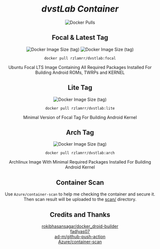 <div align="center">
<h1><i>dvstLab Container</i></h1>

![Docker Pulls](https://img.shields.io/docker/pulls/rzlamrr/dvstlab?style=for-the-badge)

<h2>Focal & Latest Tag</h2>
<img alt="Docker Image Size (tag)" src="https://img.shields.io/docker/image-size/rzlamrr/dvstlab/latest?label=latest&style=for-the-badge">
<img alt="Docker Image Size (tag)" src="https://img.shields.io/docker/image-size/rzlamrr/dvstlab/focal?label=focal&style=for-the-badge">

`docker pull rzlamrr/dvstlab:focal`

Ubuntu Focal LTS Image Containing All Required Packages Installed For Building Android ROMs, TWRPs and KERNEL

<h2>Lite Tag</h2>
<img alt="Docker Image Size (tag)" src="https://img.shields.io/docker/image-size/rzlamrr/dvstlab/lite?color=blueviolet&label=lite&style=for-the-badge">

`docker pull rzlamrr/dvstlab:lite`

Minimal Version of Focal Tag For Building Android Kernel

<h2>Arch Tag</h2>
<img alt="Docker Image Size (tag)" src="https://img.shields.io/docker/image-size/rzlamrr/dvstlab/arch?color=brightgreen&label=arch&style=for-the-badge">

`docker pull rzlamrr/dvstlab:arch`

Archlinux Image With Minimal Required Packages Installed For Building Android Kernel

<h2>Container Scan</h2>

Use `Azure/container-scan` to help me checking the container and secure it. Then scan result will be uploaded to the <a href="https://github.com/dvstLab/docker/tree/main/scan">scan/</a> directory.

<h2>Credits and Thanks</h2>
<a href="https://github.com/rokibhasansagar/docker_droid-builder">rokibhasansagar/docker_droid-builder</a><br>
<a href="https://github.com/fadlyas07">fadlyas07</a><br>
<a href="https://github.com/ad-m/github-push-action">ad-m/github-push-action</a><br>
<a href="https://github.com/Azure/container-scan">Azure/container-scan</a>
</div>
